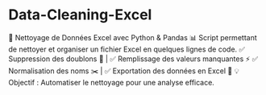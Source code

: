# Data-Cleaning-Excel
🧹 Nettoyage de Données Excel avec Python &amp; Pandas 📊 Script permettant de nettoyer et organiser un fichier Excel en quelques lignes de code. ✅ Suppression des doublons 🔄 | ✅ Remplissage des valeurs manquantes ⚡ ✅ Normalisation des noms ✂️ | ✅ Exportation des données en Excel 📂  💡 Objectif : Automatiser le nettoyage pour une analyse efficace.
